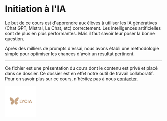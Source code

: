 # Initiation à l'IA


Le but de ce cours est d'apprendre aux élèves à utiliser les IA génératives (Chat GPT, Mistral, Le Chat, etc) correctement. Les intelligences artificielles sont de plus en plus performantes. Mais il faut savoir leur poser la bonne question. 

Après des milliers de prompts d'essai, nous avons établi une méthodologie simple pour optimiser les chances d'avoir un résultat pertinent. 

---

Ce fichier est une présentation du cours dont le contenu est privé et placé dans ce dossier. Ce dossier est en effet notre outil de travail collaboratif. Pour en savoir plus sur ce cours, n'hésitez pas à nous [contacter](mailto:lycia.formation@gmail.com). 


<img src="../Resources/Lycia_logo_transparent_bg.png" alt="Logo" width="100">